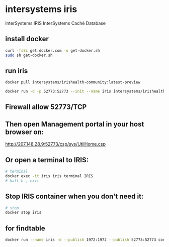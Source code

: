 # intersystems iris
InterSystems IRIS
InterSystems Caché Database

## install docker
```sh
curl -fsSL get.docker.com -o get-docker.sh
sudo sh get-docker.sh
```

## run iris
```sh
docker pull intersystems/irishealth-community:latest-preview

docker run -d -p 52773:52773 --init --name iris intersystems/irishealth-community:latest-preview
```
## Firewall allow 52773/TCP

## Then open Management portal in your host browser on:

http://207.148.28.9:52773/csp/sys/UtilHome.csp

## Or open a terminal to IRIS:
```sh
# terminal
docker exec -it iris iris terminal IRIS
# halt h , exit
```

## Stop IRIS container when you don't need it:
```sh
# stop
docker stop iris
```

## for findtable
```sh
docker run --name iris -d --publish 1972:1972 --publish 52773:52773 containers.intersystems.com/intersystems/iris-community:2022.1.0.209.0 --check-caps false
```